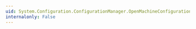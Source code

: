 ```yaml
---
uid: System.Configuration.ConfigurationManager.OpenMachineConfiguration
internalonly: False
---
```


